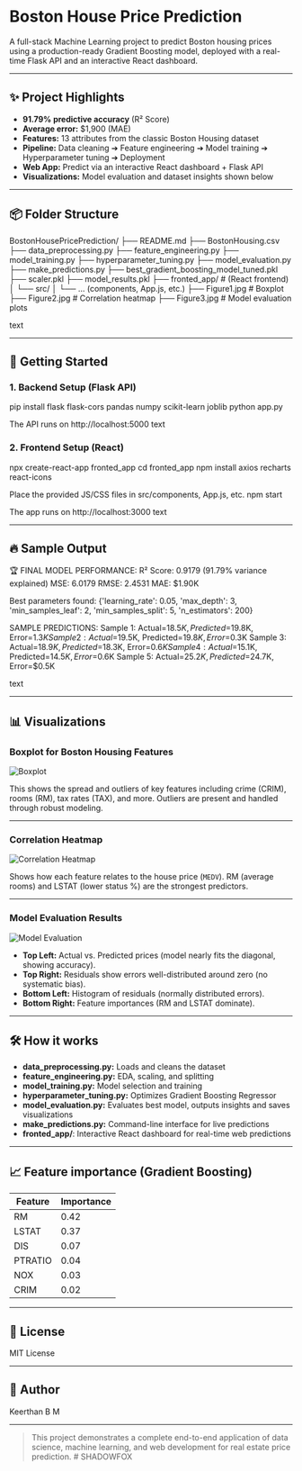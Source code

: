 # Boston House Price Prediction

A full-stack Machine Learning project to predict Boston housing prices using a production-ready Gradient Boosting model, deployed with a real-time Flask API and an interactive React dashboard.

---

## ✨ Project Highlights

- **91.79% predictive accuracy** (R² Score)
- **Average error:** $1,900 (MAE)
- **Features:** 13 attributes from the classic Boston Housing dataset
- **Pipeline:** Data cleaning ➔ Feature engineering ➔ Model training ➔ Hyperparameter tuning ➔ Deployment
- **Web App:** Predict via an interactive React dashboard + Flask API
- **Visualizations:** Model evaluation and dataset insights shown below

---

## 📦 Folder Structure

BostonHousePricePrediction/
├── README.md
├── BostonHousing.csv
├── data_preprocessing.py
├── feature_engineering.py
├── model_training.py
├── hyperparameter_tuning.py
├── model_evaluation.py
├── make_predictions.py
├── best_gradient_boosting_model_tuned.pkl
├── scaler.pkl
├── model_results.pkl
├── fronted_app/ # (React frontend)
│ └── src/
│ └── ... (components, App.js, etc.)
├── Figure1.jpg # Boxplot
├── Figure2.jpg # Correlation heatmap
├── Figure3.jpg # Model evaluation plots

text

---

## 🚀 Getting Started

### 1. Backend Setup (Flask API)
pip install flask flask-cors pandas numpy scikit-learn joblib
python app.py

The API runs on http://localhost:5000
text

### 2. Frontend Setup (React)
npx create-react-app fronted_app
cd fronted_app
npm install axios recharts react-icons

Place the provided JS/CSS files in src/components, App.js, etc.
npm start

The app runs on http://localhost:3000
text

---

## 🔥 Sample Output

🏆 FINAL MODEL PERFORMANCE:
R² Score: 0.9179 (91.79% variance explained)
MSE: 6.0179
RMSE: 2.4531
MAE: $1.90K

Best parameters found: {'learning_rate': 0.05, 'max_depth': 3, 'min_samples_leaf': 2, 'min_samples_split': 5, 'n_estimators': 200}

SAMPLE PREDICTIONS:
Sample 1: Actual=$18.5K, Predicted=$19.8K, Error=$1.3K
Sample 2: Actual=$19.5K, Predicted=$19.8K, Error=$0.3K
Sample 3: Actual=$18.9K, Predicted=$18.3K, Error=$0.6K
Sample 4: Actual=$15.1K, Predicted=$14.5K, Error=$0.6K
Sample 5: Actual=$25.2K, Predicted=$24.7K, Error=$0.5K

text

---

## 📊 Visualizations

### Boxplot for Boston Housing Features
![Boxplot](./images/Figure1.jpg)

This shows the spread and outliers of key features including crime (CRIM), rooms (RM), tax rates (TAX), and more. Outliers are present and handled through robust modeling.

---

### Correlation Heatmap
![Correlation Heatmap](./images/Figure2.jpg)

Shows how each feature relates to the house price (`MEDV`). RM (average rooms) and LSTAT (lower status %) are the strongest predictors.

---

### Model Evaluation Results
![Model Evaluation](./images/Figure3.jpg)

- **Top Left:** Actual vs. Predicted prices (model nearly fits the diagonal, showing accuracy).
- **Top Right:** Residuals show errors well-distributed around zero (no systematic bias).
- **Bottom Left:** Histogram of residuals (normally distributed errors).
- **Bottom Right:** Feature importances (RM and LSTAT dominate).

---

## 🛠️ How it works

- **data_preprocessing.py:** Loads and cleans the dataset
- **feature_engineering.py:** EDA, scaling, and splitting
- **model_training.py:** Model selection and training
- **hyperparameter_tuning.py:** Optimizes Gradient Boosting Regressor
- **model_evaluation.py:** Evaluates best model, outputs insights and saves visualizations
- **make_predictions.py:** Command-line interface for live predictions
- **fronted_app/**: Interactive React dashboard for real-time web predictions

---

## 📈 Feature importance (Gradient Boosting)
| Feature | Importance |
|---------|------------|
| RM      | 0.42       |
| LSTAT   | 0.37       |
| DIS     | 0.07       |
| PTRATIO | 0.04       |
| NOX     | 0.03       |
| CRIM    | 0.02       |

---

## 📄 License

MIT License

---

## 👤 Author

Keerthan B M

---

> This project demonstrates a complete end-to-end application of data science, machine learning, and web development for real estate price prediction.
#   S H A D O W F O X  
 